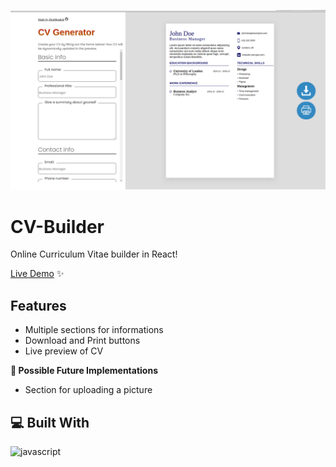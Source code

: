 ![Example Image](./public/projectImg.png)

# CV-Builder
Online Curriculum Vitae builder in React!<br>

[Live Demo](https://react-js-cv-generator.vercel.app/) ✨

## Features
- Multiple sections for informations
- Download and Print buttons
- Live preview of CV

**🧭 Possible Future Implementations**
- Section for uploading a picture

## 💻 Built With
![javascript](https://skillicons.dev/icons?i=react,js,html,css&perline=10)
